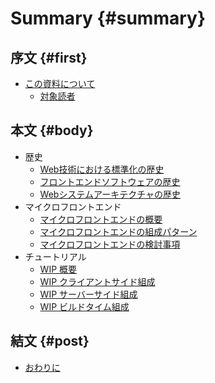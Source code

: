 # Summary {#summary}

## 序文 {#first}

* [この資料について](README.md)
  * [対象読者](README.md#対象読者)

## 本文 {#body}

* 歴史
  * [Web技術における標準化の歴史](contents/history/01_history_of_web_standardization.md)
  * [フロントエンドソフトウェアの歴史](contents/history/02_history_of_frontend_software.md)
  * [Webシステムアーキテクチャの歴史](contents/history/03_history_of_web_system_architecture.md)
* マイクロフロントエンド
  * [マイクロフロントエンドの概要](contents/microfrontends/10_overview_of_micro_frontends.md)
  * [マイクロフロントエンドの組成パターン](contents/microfrontends/11_composite_pattern_of_micro_frontends.md)
  * [マイクロフロントエンドの検討事項](contents/microfrontends/12_micro_frontends_considerations.md)
* チュートリアル
  * [WIP 概要](contents/tutorial/20_overview_tutorial.md)
  * [WIP クライアントサイド組成](contents/tutorial/21_client_side_composition_tutorial.md)
  * [WIP サーバーサイド組成](contents/tutorial/22_server_side_composition_tutorial.md)
  * [WIP ビルドタイム組成](contents/tutorial/23_build_time_composition_tutorial.md)

## 結文 {#post}

* [おわりに](contents/postscript.md)
